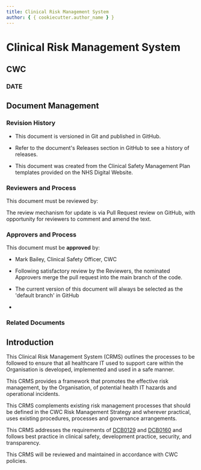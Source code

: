 ```yaml
---
title: Clinical Risk Management System
author: { { cookiecutter.author_name } }
---
```


# Clinical Risk Management System

## CWC

### DATE

## Document Management

### Revision History

- This document is versioned in Git and published in GitHub.

- Refer to the document's Releases section in GitHub to see a history of releases.

- This document was created from the Clinical Safety Management Plan templates provided on the NHS Digital Website.

### Reviewers and Process

This document must be reviewed by:

The review mechanism for update is via Pull Request review on GitHub, with opportunity for reviewers to comment and amend the text.

### Approvers and Process

This document must be **approved** by:

- Mark Bailey, Clinical Safety Officer, CWC

- Following satisfactory review by the Reviewers, the nominated Approvers merge the pull request into the main branch of the code.

- The current version of this document will always be selected as the 'default branch' in GitHub
-

### Related Documents

## Introduction

This Clinical Risk Management System (CRMS) outlines the processes to be followed to ensure that all healthcare IT used to support care within the Organisation is developed, implemented and used in a safe manner.

This CRMS provides a framework that promotes the effective risk management, by the Organisation, of potential health IT hazards and operational incidents.

This CRMS complements existing risk management processes that should be defined in the CWC Risk Management Strategy and wherever practical, uses existing procedures, processes and governance arrangements.

This CRMS addresses the requirements of [DCB0129](https://digital.nhs.uk/data-and-information/information-standards/information-standards-and-data-collections-including-extractions/publications-and-notifications/standards-and-collections/dcb0129-clinical-risk-management-its-application-in-the-manufacture-of-health-it-systems#current-release) and [DCB0160](https://digital.nhs.uk/data-and-information/information-standards/information-standards-and-data-collections-including-extractions/publications-and-notifications/standards-and-collections/dcb0160-clinical-risk-management-its-application-in-the-deployment-and-use-of-health-it-systems) and follows best practice in clinical safety, development practice, security, and transparency.

This CRMS will be reviewed and maintained in accordance with CWC policies.
